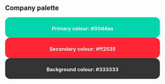 
## Company palette
<div style="background-color:#00d4aa; border-radius: 16px; padding: 4px; text-align: center;">
<h3 style="color:whitesmoke;"> Primary colour: #00d4aa</h3>
</div>
<div style="background-color:#ff2535; border-radius: 16px; padding: 4px; text-align: center;">
<h3 style="color:whitesmoke"> Secondary colour: #ff2535</h3>
</div>
<div style="background-color:#333333; border-radius: 16px; padding: 4px; text-align: center;">
<h3 style="color:whitesmoke"> Background colour: #333333</h3>
</div>